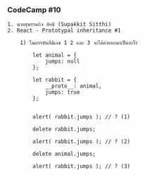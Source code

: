 ### CodeCamp #10
    1. นายสุพรรคกิจ สิทธิ (Supakkit Sitthi)
    2. React - Prototypal inheritance #1

        1) ในบรรทัดที่มีเลข 1 2 และ 3 จะได้ค่าออกมาเป็นอะไร

            let animal = {
                jumps: null
            };

            let rabbit = {
                __proto__: animal,
                jumps: true
            };


            alert( rabbit.jumps ); // ? (1)

            delete rabbit.jumps;

            alert( rabbit.jumps ); // ? (2)

            delete animal.jumps;

            alert( rabbit.jumps ); // ? (3)
